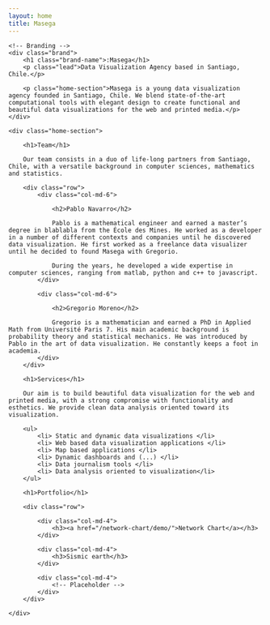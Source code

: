 ```yaml
---
layout: home
title: Masega
---
```


<div class="container">

	<!-- Branding -->
	<div class="brand">
	    <h1 class="brand-name">:Masega</h1>
	    <p class="lead">Data Visualization Agency based in Santiago, Chile.</p>

		<p class="home-section">Masega is a young data visualization agency founded in Santiago, Chile. We blend state-of-the-art computational tools with elegant design to create functional and beautiful data visualizations for the web and printed media.</p>
	</div>

	<div class="home-section">

		<h1>Team</h1>

		Our team consists in a duo of life-long partners from Santiago, Chile, with a versatile background in computer sciences, mathematics and statistics.

		<div class="row">
			<div class="col-md-6">

				<h2>Pablo Navarro</h2>

				Pablo is a mathematical engineer and earned a master’s degree in blablabla from the École des Mines. He worked as a developer in a number of different contexts and companies until he discovered data visualization. He first worked as a freelance data visualizer until he decided to found Masega with Gregorio.

				During the years, he developed a wide expertise in computer sciences, ranging from matlab, python and c++ to javascript.
			</div>

			<div class="col-md-6">

				<h2>Gregorio Moreno</h2>

				Gregorio is a mathematician and earned a PhD in Applied Math from Université Paris 7. His main academic background is probability theory and statistical mechanics. He was introduced by Pablo in the art of data visualization. He constantly keeps a foot in academia.
			</div>
		</div>

		<h1>Services</h1>

		Our aim is to build beautiful data visualization for the web and printed media, with a strong compromise with functionality and esthetics. We provide clean data analysis oriented toward its visualization.

		<ul>
			<li> Static and dynamic data visualizations </li>
			<li> Web based data visualization applications </li>
			<li> Map based applications </li>
			<li> Dynamic dashboards and (...) </li>
			<li> Data journalism tools </li>
			<li> Data analysis oriented to visualization</li>
		</ul>

		<h1>Portfolio</h1>

		<div class="row">

			<div class="col-md-4">
				<h3><a href="/network-chart/demo/">Network Chart</a></h3>
			</div>

			<div class="col-md-4">
				<h3>Sismic earth</h3>
			</div>

			<div class="col-md-4">
				<!-- Placeholder -->
			</div>
		</div>

	</div>
</div>
